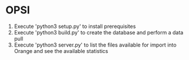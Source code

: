 # OPSI

1. Execute 'python3 setup.py' to install prerequisites
2. Execute 'python3 build.py' to create the database and perform a data pull
3. Execute 'python3 server.py' to list the files available for import into Orange and see the available statistics 